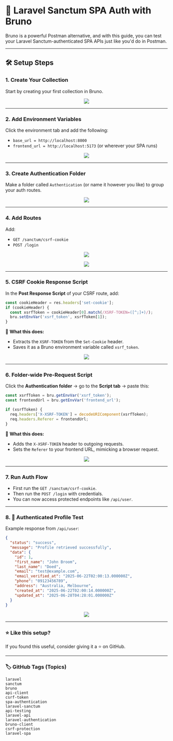 
# 🔐 Laravel Sanctum SPA Auth with Bruno

Bruno is a powerful Postman alternative, and with this guide, you can test your Laravel Sanctum-authenticated SPA APIs just like you'd do in Postman.

---

## 🛠️ Setup Steps

### 1. Create Your Collection
Start by creating your first collection in Bruno.  
<p align="center">
  <img src="https://www.maikeru-desu.quest/sanctum-bruno/1_create_collection.png">
</p>

---

### 2. Add Environment Variables
Click the environment tab and add the following:
- `base_url = http://localhost:8000`
- `frontend_url = http://localhost:5173` (or wherever your SPA runs)
<p align="center">
  <img src="https://www.maikeru-desu.quest/sanctum-bruno/2.png">
</p>

---

### 3. Create Authentication Folder
Make a folder called `Authentication` (or name it however you like) to group your auth routes.
<p align="center">
  <img src="https://www.maikeru-desu.quest/sanctum-bruno/3.png">
</p>

---

### 4. Add Routes
Add:
- `GET /sanctum/csrf-cookie`
- `POST /login`
<p align="center">
  <img src="https://www.maikeru-desu.quest/sanctum-bruno/4-2.png">
</p>
<p align="center">
  <img src="https://www.maikeru-desu.quest/sanctum-bruno/4-1.png">
</p>



---

### 5. CSRF Cookie Response Script

In the **Post Response Script** of your CSRF route, add:

```js
const cookieHeader = res.headers['set-cookie'];
if (cookieHeader) {
  const xsrfToken = cookieHeader[0].match(/XSRF-TOKEN=([^;]+)/);
  bru.setEnvVar('xsrf_token', xsrfToken[1]);
}
```

🧠 **What this does:**
- Extracts the `XSRF-TOKEN` from the `Set-Cookie` header.
- Saves it as a Bruno environment variable called `xsrf_token`.
<p align="center">
  <img src="https://www.maikeru-desu.quest/sanctum-bruno/5.png">
</p>


---

### 6. Folder-wide Pre-Request Script

Click the **Authentication folder** → go to the **Script tab** → paste this:

```js
const xsrfToken = bru.getEnvVar('xsrf_token');
const frontendUrl = bru.getEnvVar('frontend_url');

if (xsrfToken) {
  req.headers['X-XSRF-TOKEN'] = decodeURIComponent(xsrfToken);
  req.headers.Referer = frontendUrl;
}
```

🧠 **What this does:**
- Adds the `X-XSRF-TOKEN` header to outgoing requests.
- Sets the `Referer` to your frontend URL, mimicking a browser request.
<p align="center">
  <img src="https://www.maikeru-desu.quest/sanctum-bruno/6.png">
</p>

---

### 7. Run Auth Flow
- First run the `GET /sanctum/csrf-cookie`.
- Then run the `POST /login` with credentials.
- You can now access protected endpoints like `/api/user`.

---

### 8. 🔐 Authenticated Profile Test

Example response from `/api/user`:

```json
{
  "status": "success",
  "message": "Profile retrieved successfully",
  "data": {
    "id": 1,
    "first_name": "John Broom",
    "last_name": "Doed",
    "email": "test@example.com",
    "email_verified_at": "2025-06-22T02:00:13.000000Z",
    "phone": "09123456789",
    "address": "Australia, Melbourne",
    "created_at": "2025-06-22T02:00:14.000000Z",
    "updated_at": "2025-06-28T04:28:01.000000Z"
  }
}
```
<p align="center">
  <img src="https://www.maikeru-desu.quest/sanctum-bruno/8.png">
</p>


---

### ⭐️ Like this setup?
If you found this useful, consider giving it a ⭐️ on GitHub.

---

### 🏷 GitHub Tags (Topics)

```
laravel
sanctum
bruno
api-client
csrf-token
spa-authentication
laravel-sanctum
api-testing
laravel-api
laravel-authentication
bruno-client
csrf-protection
laravel-spa
```
